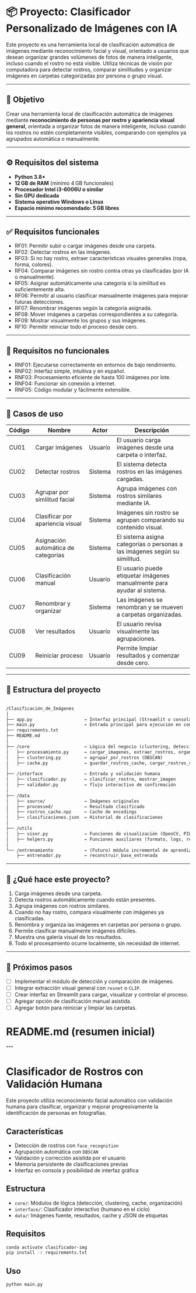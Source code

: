# 📦 Proyecto: Clasificador Personalizado de Imágenes con IA

Este proyecto es una herramienta local de clasificación automática de imágenes mediante reconocimiento facial y visual, orientado a usuarios que desean organizar grandes volúmenes de fotos de manera inteligente, incluso cuando el rostro no está visible. Utiliza técnicas de visión por computadora para detectar rostros, comparar similitudes y organizar imágenes en carpetas categorizadas por persona o grupo visual.

---

## 🎯 Objetivo

Crear una herramienta local de clasificación automática de imágenes mediante **reconocimiento de personas por rostro y apariencia visual general**, orientada a organizar fotos de manera inteligente, incluso cuando los rostros no estén completamente visibles, comparando con ejemplos ya agrupados automática o manualmente.

---

## ⚙️ Requisitos del sistema

- **Python 3.8+**
- **12 GB de RAM** (mínimo 4 GB funcionales)
- **Procesador Intel i3-6006U o similar**
- **Sin GPU dedicada**
- **Sistema operativo Windows o Linux**
- **Espacio mínimo recomendado: 5 GB libres**

---

## ✅ Requisitos funcionales

- RF01: Permitir subir o cargar imágenes desde una carpeta.
- RF02: Detectar rostros en las imágenes.
- RF03: Si no hay rostro, extraer características visuales generales (ropa, forma, colores).
- RF04: Comparar imágenes sin rostro contra otras ya clasificadas (por IA o manualmente).
- RF05: Asignar automáticamente una categoría si la similitud es suficientemente alta.
- RF06: Permitir al usuario clasificar manualmente imágenes para mejorar futuras detecciones.
- RF07: Renombrar imágenes según la categoría asignada.
- RF08: Mover imágenes a carpetas correspondientes a su categoría.
- RF09: Mostrar visualmente los grupos y sus imágenes.
- RF10: Permitir reiniciar todo el proceso desde cero.

---

## 📌 Requisitos no funcionales

- RNF01: Ejecutarse correctamente en entornos de bajo rendimiento.
- RNF02: Interfaz simple, intuitiva y en español.
- RNF03: Procesamiento eficiente de hasta 100 imágenes por lote.
- RNF04: Funcionar sin conexión a internet.
- RNF05: Código modular y fácilmente extensible.

---

## 👤 Casos de uso

| Código | Nombre | Actor | Descripción |
|--------|--------|-------|-------------|
| CU01 | Cargar imágenes | Usuario | El usuario carga imágenes desde una carpeta o interfaz. |
| CU02 | Detectar rostros | Sistema | El sistema detecta rostros en las imágenes cargadas. |
| CU03 | Agrupar por similitud facial | Sistema | Agrupa imágenes con rostros similares mediante IA. |
| CU04 | Clasificar por apariencia visual | Sistema | Imágenes sin rostro se agrupan comparando su contenido visual. |
| CU05 | Asignación automática de categorías | Sistema | El sistema asigna categorías o personas a las imágenes según su similitud. |
| CU06 | Clasificación manual | Usuario | El usuario puede etiquetar imágenes manualmente para ayudar al sistema. |
| CU07 | Renombrar y organizar | Sistema | Las imágenes se renombran y se mueven a carpetas organizadas. |
| CU08 | Ver resultados | Usuario | El usuario revisa visualmente las agrupaciones. |
| CU09 | Reiniciar proceso | Usuario | Permite limpiar resultados y comenzar desde cero. |

---

## 📁 Estructura del proyecto

```md

/Clasificación_de_Imágenes
│
├── app.py                    ← Interfaz principal (Streamlit o consola)
├── main.py                   ← Entrada principal para ejecución en consola
├── requirements.txt
├── README.md
│
├── /core                     ← Lógica del negocio (clustering, detección, organización)
│   ├── procesamiento.py      ← cargar_imagenes, extraer_rostros, organizar_imagenes
│   ├── clustering.py         ← agrupar_por_rostros (DBSCAN)
│   ├── cache.py              ← guardar_rostros_cache, cargar_rostros_cache
│
├── /interface                ← Entrada y validación humana
│   ├── clasificador.py       ← clasificar_rostro, mostrar_imagen
│   ├── validador.py          ← flujo interactivo de confirmación
│
├── /data
│   ├── source/               ← Imágenes originales
│   ├── processed/            ← Resultado clasificado
│   ├── rostros_cache.npz     ← Cache de encodings
│   ├── clasificaciones.json  ← Historial de clasificaciones
│
├── /utils
│   ├── visor.py              ← Funciones de visualización (OpenCV, PIL, matplotlib)
│   ├── helpers.py            ← Funciones auxiliares (formato, logs, resolución, etc.)
│
└── /entrenamiento            ← (Futuro) módulo incremental de aprendizaje
    ├── entrenador.py         ← reconstruir_base_entrenada
```

---

## 🚀 ¿Qué hace este proyecto?

1. Carga imágenes desde una carpeta.
2. Detecta rostros automáticamente cuando están presentes.
3. Agrupa imágenes con rostros similares.
4. Cuando no hay rostro, compara visualmente con imágenes ya clasificadas.
5. Renombra y organiza las imágenes en carpetas por persona o grupo.
6. Permite clasificar manualmente imágenes difíciles.
7. Muestra una galería visual de los resultados.
8. Todo el procesamiento ocurre localmente, sin necesidad de internet.

---

## 🧱 Próximos pasos

- [ ] Implementar el módulo de detección y comparación de imágenes.
- [ ] Integrar extracción visual general con `resnet` o `CLIP`.
- [ ] Crear interfaz en Streamlit para cargar, visualizar y controlar el proceso.
- [ ] Agregar opción de clasificación manual asistida.
- [ ] Agregar botón para reiniciar y limpiar las carpetas.

# README.md (resumen inicial)

"""
# Clasificador de Rostros con Validación Humana

Este proyecto utiliza reconocimiento facial automático con validación humana para clasificar, organizar y mejorar progresivamente la identificación de personas en fotografías.

## Características
- Detección de rostros con `face_recognition`
- Agrupación automática con `DBSCAN`
- Validación y corrección asistida por el usuario
- Memoria persistente de clasificaciones previas
- Interfaz en consola y posibilidad de interfaz gráfica

## Estructura
- `core/`: Módulos de lógica (detección, clustering, cache, organización)
- `interface/`: Clasificador interactivo (humano en el ciclo)
- `data/`: Imágenes fuente, resultados, cache y JSON de etiquetas

## Requisitos
```bash
conda activate clasificador-img
pip install -r requirements.txt
```

## Uso
```bash
python main.py
```
